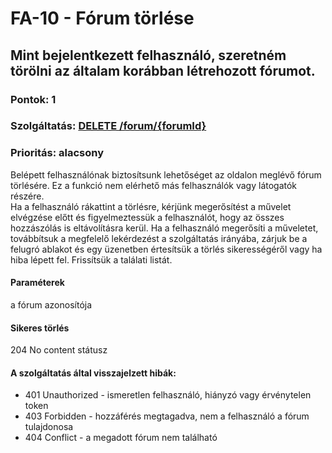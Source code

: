 # FA-10 - Fórum törlése

## Mint bejelentkezett felhasználó, szeretném törölni az általam korábban létrehozott fórumot.

### Pontok: 1
### Szolgáltatás: [DELETE /forum/{forumId}](http://localhost:5000/api-doc#/Forum/ForumController_deleteForum)
### Prioritás: alacsony

Belépett felhasználónak biztosítsunk lehetőséget az oldalon meglévő fórum törlésére. Ez a funkció nem elérhető más felhasználók vagy látogatók részére.  
Ha a felhasználó rákattint a törlésre, kérjünk megerősítést a művelet elvégzése előtt és figyelmeztessük a felhasználót, hogy az összes hozzászólás is eltávolításra kerül. Ha a felhasználó megerősíti a műveletet, továbbítsuk a megfelelő lekérdezést a szolgáltatás irányába, zárjuk be a felugró ablakot és egy üzenetben értesítsük a törlés sikerességéről vagy ha hiba lépett fel. Frissítsük a találati listát.  

#### Paraméterek
a fórum azonosítója

#### Sikeres törlés
204 No content státusz

#### A szolgáltatás által visszajelzett hibák:
- 401 Unauthorized - ismeretlen felhasználó, hiányzó vagy érvénytelen token
- 403 Forbidden - hozzáférés megtagadva, nem a felhasználó a fórum tulajdonosa
- 404 Conflict - a megadott fórum nem található